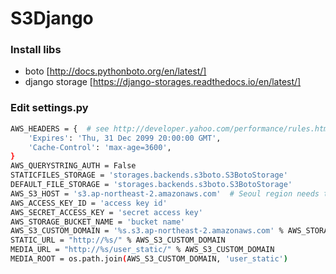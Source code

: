 # S3Django

### Install libs

 - boto [http://docs.pythonboto.org/en/latest/]
 - django storage [https://django-storages.readthedocs.io/en/latest/]

### Edit settings.py
```sh
AWS_HEADERS = {  # see http://developer.yahoo.com/performance/rules.html#expires
    'Expires': 'Thu, 31 Dec 2099 20:00:00 GMT',
    'Cache-Control': 'max-age=3600',
}
AWS_QUERYSTRING_AUTH = False
STATICFILES_STORAGE = 'storages.backends.s3boto.S3BotoStorage'
DEFAULT_FILE_STORAGE = 'storages.backends.s3boto.S3BotoStorage'
AWS_S3_HOST = 's3.ap-northeast-2.amazonaws.com'  # Seoul region needs this host
AWS_ACCESS_KEY_ID = 'access key id'
AWS_SECRET_ACCESS_KEY = 'secret access key'
AWS_STORAGE_BUCKET_NAME = 'bucket name'
AWS_S3_CUSTOM_DOMAIN = '%s.s3.ap-northeast-2.amazonaws.com' % AWS_STORAGE_BUCKET_NAME  # Seoul region needs this host
STATIC_URL = "http://%s/" % AWS_S3_CUSTOM_DOMAIN
MEDIA_URL = "http://%s/user_static/" % AWS_S3_CUSTOM_DOMAIN
MEDIA_ROOT = os.path.join(AWS_S3_CUSTOM_DOMAIN, 'user_static')
```
